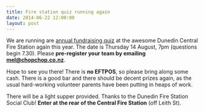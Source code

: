 ```yaml
---
title: Fire station quiz running again
date: 2014-06-22 12:00:00
layout: post
---
```


We are running are [annual fundraising quiz][quiz] at the awesome Dunedin Central Fire Station again this year. The date is Thursday 14 August, 7pm (questions begin 7.30). Please __pre-register your team by emailing [mel@chopchop.co.nz][mel]__.

Hope to see you there! There is __no EFTPOS__, so please bring along some cash. There is a good bar and there should be decent prizes again, as the usual hard-working volunteer parents have been putting in heaps of work.

There will be a light supper provided. Thanks to the Dunedin Fire Station Social Club! __Enter at the rear of the Central Fire Station__ (off Leith St).

[quiz]: https://dl.dropboxusercontent.com/u/42984519/OCASG%20Quiz%20night%202014%20web.pdf
[mel]: mailto:mel@chopchop.co.nz